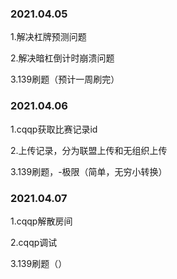 ### 2021.04.05
1.解决杠牌预测问题

2.解决暗杠倒计时崩溃问题

3.139刷题（预计一周刷完）


### 2021.04.06
1.cqqp获取比赛记录id

2.上传记录，分为联盟上传和无组织上传

3.139刷题，-极限（简单，无穷小转换）


### 2021.04.07
1.cqqp解散房间

2.cqqp调试

3.139刷题（）
